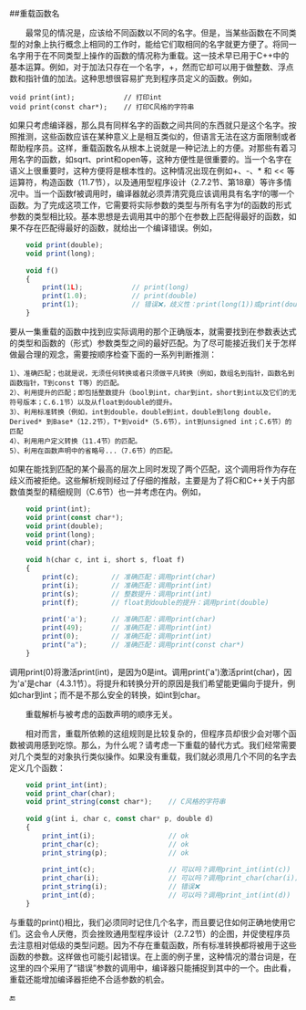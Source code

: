 ##重载函数名

&emsp;&emsp;最常见的情况是，应该给不同函数以不同的名字。但是，当某些函数在不同类型的对象上执行概念上相同的工作时，能给它们取相同的名字就更方便了。将同一名字用于在不同类型上操作的函数的情况称为重载。这一技术早已用于C++中的基本运算。例如，对于加法只存在一个名字，+，然而它却可以用于做整数、浮点数和指针值的加法。这种思想很容易扩充到程序员定义的函数。例如，

    void print(int);            // 打印int
    void print(const char*);    // 打印C风格的字符串

如果只考虑编译器，那么具有同样名字的函数之间共同的东西就只是这个名字。按照推测，这些函数应该在某种意义上是相互类似的，但语言无法在这方面限制或者帮助程序员。这样，重载函数名从根本上说就是一种记法上的方便。对那些有着习用名字的函数，如sqrt、print和open等，这种方便性是很重要的。当一个名字在语义上很重要时，这种方便将是根本性的。这种情况出现在例如+、-、\* 和 << 等运算符，构造函数（11.7节），以及通用型程序设计（2.7.2节、第18章）等许多情况中。当一个函数f被调用时，编译器就必须弄清究竟应该调用具有名字f的哪一个函数。为了完成这项工作，它需要将实际参数的类型与所有名字为f的函数的形式参数的类型相比较。基本思想是去调用其中的那个在参数上匹配得最好的函数，如果不存在匹配得最好的函数，就给出一个编译错误。例如，

```javascript
    void print(double);
    void print(long);
    
    void f()
    {
        print(1L);            // print(long)
        print(1.0);           // print(double)
        print(1);             // 错误❌，歧义性：print(long(1))或print(double(1))?
    }
```

要从一集重载的函数中找到应实际调用的那个正确版本，就需要找到在参数表达式的类型和函数的（形式）参数类型之间的最好匹配。为了尽可能接近我们关于怎样做最合理的观念，需要按顺序检查下面的一系列判断推测：

    1）、准确匹配；也就是说，无须任何转换或者只须做平凡转换（例如，数组名到指针，函数名到函数指针，T到const T等）的匹配。
    2）、利用提升的匹配；即包括整数提升（bool到int，char到int，short到int以及它们的无符号版本；C.6.1节）以及从float到double的提升。
    3）、利用标准转换（例如，int到double，double到int，double到long double，Derived* 到Base*（12.2节），T*到void*（5.6节），int到unsigned int；C.6节）的匹配
    4）、利用用户定义转换（11.4节）的匹配。
    5）、利用在函数声明中的省略号...（7.6节）的匹配。
    
如果在能找到匹配的某个最高的层次上同时发现了两个匹配，这个调用将作为存在歧义而被拒绝。这些解析规则经过了仔细的推敲，主要是为了将C和C++关于内部数值类型的精细规则（C.6节）也一并考虑在内。例如，

```javascript
    void print(int);
    void print(const char*);
    void print(double);
    void print(long);
    void print(char);
    
    void h(char c, int i, short s, float f)
    {
        print(c);        // 准确匹配：调用print(char)
        print(i);        // 准确匹配：调用print(int)
        print(s);        // 整数提升：调用print(int)
        print(f);        // float到double的提升：调用print(double)
        
        print('a');      // 准确匹配：调用print(char)
        print(49);       // 准确匹配：调用print(int)
        print(0);        // 准确匹配：调用print(int)
        print("a");      // 准确匹配：调用print(const char*)
    }
```

调用print(0)将激活print(int)，是因为0是int。调用print('a')激活print(char)，因为'a'是char（4.3.1节）。将提升和转换分开的原因是我们希望能更偏向于提升，例如char到int；而不是不那么安全的转换，如int到char。

&emsp;&emsp;重载解析与被考虑的函数声明的顺序无关。

&emsp;&emsp;相对而言，重载所依赖的这组规则是比较复杂的，但程序员却很少会对哪个函数被调用感到吃惊。那么，为什么呢？请考虑一下重载的替代方式。我们经常需要对几个类型的对象执行类似操作。如果没有重载，我们就必须用几个不同的名字去定义几个函数：

```javascript
    void print_int(int);
    void print_char(char);
    void print_string(const char*);    // C风格的字符串
    
    void g(int i, char c, const char* p, double d)
    {
        print_int(i);                  // ok
        print_char(c);                 // ok
        print_string(p);               // ok
        
        print_int(c);                  // 可以吗？调用print_int(int(c))
        print_char(i);                 // 可以吗？调用print_char(char(i))
        print_string(i);               // 错误❌
        print_int(d);                  // 可以吗？调用print_int(int(d))
    }
```

与重载的print()相比，我们必须同时记住几个名字，而且要记住如何正确地使用它们。这会令人厌倦，页会挫败通用型程序设计（2.7.2节）的企图，并促使程序员去注意相对低级的类型问题。因为不存在重载函数，所有标准转换都将被用于这些函数的参数。这样做也可能引起错误。在上面的例子里，这种情况的潜台词是，在这里的四个采用了“错误”参数的调用中，编译器只能捕捉到其中的一个。由此看，重载还能增加编译器拒绝不合适参数的机会。


🔚


















